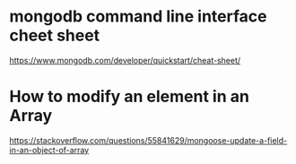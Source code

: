 # mongodb command line interface cheet sheet
https://www.mongodb.com/developer/quickstart/cheat-sheet/

# How to modify an element in an Array
https://stackoverflow.com/questions/55841629/mongoose-update-a-field-in-an-object-of-array